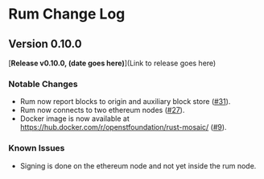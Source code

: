 # Rum Change Log

## Version 0.10.0

[**Release v0.10.0, (date goes here)**](Link to release goes here)

### Notable Changes

* Rum now report blocks to origin and auxiliary block store ([#31](https://github.com/OpenSTFoundation/rust-mosaic/pull/31)).
* Rum now connects to two ethereum nodes ([#27](https://github.com/OpenSTFoundation/rust-mosaic/pull/27)).
* Docker image is now available at https://hub.docker.com/r/openstfoundation/rust-mosaic/ ([#9](https://github.com/OpenSTFoundation/rust-mosaic/pull/9)).

### Known Issues

* Signing is done on the ethereum node and not yet inside the rum node.
